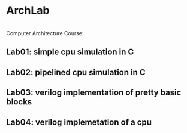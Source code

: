 # ArchLab  
<br>Computer Architecture Course:
## Lab01: simple cpu simulation in C
## Lab02: pipelined cpu simulation in C
## Lab03: verilog implementation of pretty basic blocks
## Lab04: verilog implemetation of a cpu
